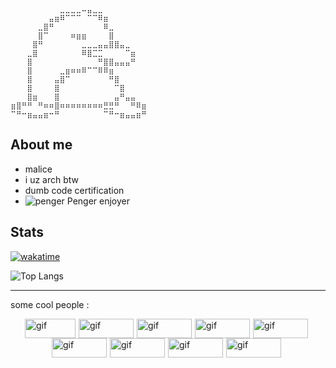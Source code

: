 ```
⠀⠀⠀⠀⠀⠀⠀⠀⠀⣀⣀⣀⣀⠤⣤⣀⣀
⠀⠀⠀⠀⠀⠀⠀⣤⣶⠿⠉⠉⠉⠀⠉⠉⠿⣶
⠀⠀⠀⠀⠀⣀⣿⠛⠀⠀⠀⠀⠀⠀⠀⠀⠀⠿⣀
⠀⠀⠀⠀⠀⣿⠉⠀⠀⠀⠀⠶⣶⣶⠀⠀⠀⠀⣿
⠀⠀⠀⠀⣿⠛⠀⠀⠀⠀⠀⠀⠀⣀⣀⣀⣤⣤⣿⣿⣤⣀
⠀⠀⠀⣀⣿⠀⠀⠀⠀⠀⠀⠀⠀⠿⣿⣉⣉⠀⠀⠀⠀⠉⣶
⠀⠀⠀⣿⠀⠀⠀⠀⠀⠀⠀⠀⠀⠀⠀⠀⠛⣿⣿⣤⣤⣤⠛
⠀⠀⠀⣿⠀⠀⠀⠀⠀⣀⣶⠶⠶⠿⠉⠉⠿⠿⣶
⠀⠀⠀⣿⠀⠀⠀⠀⣤⣿⠉⠀⠀⠀⠀⠀⠀⠀⠛⣿
⠀⠀⠀⣿⠀⠀⠀⠀⣿⠀⠀⠀⠀⠀⠀⠀⠀⠀⠀⠉⣿
⠀⠀⠀⣿⣶⠀⠀⠀⣿⠀⠀⠀⠀⠀⠀⠀⠀⠀⠀⣤⠛⣤⣤
⣶⣿⠛⠛⠀⠛⠶⠶⣿⠶⠶⠶⠶⠶⠶⠶⠶⣛⣛⠛⠀⠀⠛⠿⣶
⠉⠛⠒⣶⣤⣤⣶⠒⠛⠀⠀⠀⠀⠀⠀⠀⠀⠉⠛⠒⣶⣤⣤⣶⠛
```

## About me

* malice
* i uz arch btw
* dumb code certification
* ![penger](https://penger.city/museum/pengers/Penger.png) Penger enjoyer

## Stats

[![wakatime](https://wakatime.com/badge/user/8410736e-40dc-46fa-b9d9-a5d64fae6a85.svg)](https://wakatime.com/@8410736e-40dc-46fa-b9d9-a5d64fae6a85)

![Top Langs](https://github-readme-stats.vercel.app/api/wakatime/?username=_N3m0&layout=compact&theme=great-gatsby&langs_count=8&custom_title=Stats&v=2)

---

some cool people :

<div style="display: flex; flex-wrap: wrap; justify-content: center;">
  <a href="https://fruitpassion.fr/" target="_blank" style="margin-right:5px">
    <img src="https://imgur.com/HFbc2iB.gif" alt="gif" width=81 height=31>
  </a>
  <a href="https://n3m0.fr/" target="_blank" style="margin-right:5px">
    <img src="https://n3m0.fr/nemo-button.gif" title="gif" alt="gif" width=88 height=31>
  </a>
  <a href="https://github.com/Eiior" target="_blank" style="margin-right:5px">
      <img src="https://imgur.com/KyfTTtZ.gif" title="gif" alt="gif" width=88 height=31>
  </a>
  <a href="https://github.com/mrmoi31/" target="_blank" style="margin-right:5px">
    <img src="https://imgur.com/tzeRvpD.gif" title="gif" alt="gif" width=88 height=31>
  </a>
  <a href="https://github.com/CaNaRdEoS/" target="_blank" style="margin-right:5px">
    <img src="https://imgur.com/b6v5kle.gif" title="gif" alt="gif" width=88 height=31>
  </a>
  <a href="https://github.com/FruitPassion" target="_blank" style="margin-right:5px">
      <img src="https://imgur.com/CySPgsa.gif" alt="gif" width=88 height=31>
  </a>
  <a href="https://github.com/bloouu" target="_blank" style="margin-right:5px">
      <img src="https://imgur.com/PPCIpq9.gif" alt="gif" width=88 height=31>
  </a>
  <a href="https://gamingdy.fr/" target="_blank" style="margin-right:5px">
      <img src="https://imgur.com/FO0gDVt.gif" alt="gif" width=88 height=31>
  </a>
  <a href="https://github.com/pavuchochek" target="_blank" style="margin-right:5px">
      <img src="https://imgur.com/bfKA1Yh.gif" alt="gif" width=88 height=31>
  </a>
</div>
